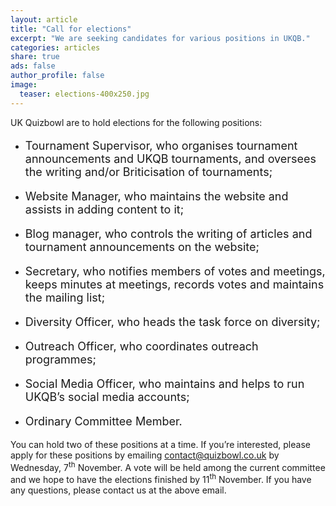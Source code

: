 ```yaml
---
layout: article
title: "Call for elections"
excerpt: "We are seeking candidates for various positions in UKQB."
categories: articles
share: true
ads: false
author_profile: false
image:
  teaser: elections-400x250.jpg
---
```


UK Quizbowl are to hold elections for the following positions:

* <p style="font-size: 18px">Tournament Supervisor, who organises tournament announcements and UKQB tournaments, and oversees the writing and/or Briticisation of tournaments;</p>
* <p style="font-size: 18px">Website Manager, who maintains the website and assists in adding content to it;</p>
* <p style="font-size: 18px">Blog manager, who controls the writing of articles and tournament announcements on the website;</p>
* <p style="font-size: 18px">Secretary, who notifies members of votes and meetings, keeps minutes at meetings, records votes and maintains the mailing list;</p>
* <p style="font-size: 18px">Diversity Officer, who heads the task force on diversity;</p>
* <p style="font-size: 18px">Outreach Officer, who coordinates outreach programmes;</p>
* <p style="font-size: 18px">Social Media Officer, who maintains and helps to run UKQB’s social media accounts;</p>
* <p style="font-size: 18px">Ordinary Committee Member.</p>

You can hold two of these positions at a time. If you’re interested, please apply for these positions by emailing <contact@quizbowl.co.uk> by Wednesday, 7<sup>th</sup> November. A vote will be held among the current committee and we hope to have the elections finished by 11<sup>th</sup> November. If you have any questions, please contact us at the above email. 